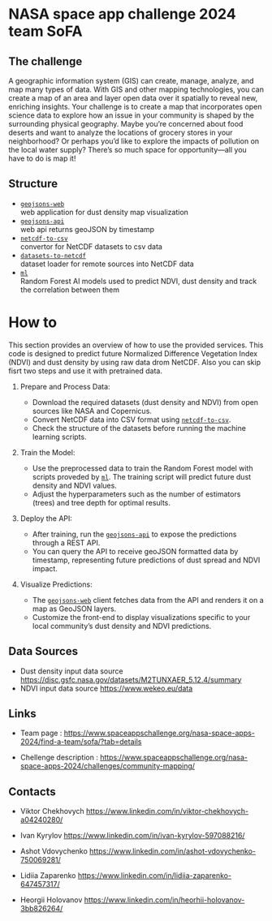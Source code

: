 # NASA space app challenge 2024 team SoFA

## The challenge 
A geographic information system (GIS) can create, manage, analyze, and map many types of data. With GIS and other mapping technologies, you can create a map of an area and layer open data over it spatially to reveal new, enriching insights. Your challenge is to create a map that incorporates open science data to explore how an issue in your community is shaped by the surrounding physical geography. Maybe you’re concerned about food deserts and want to analyze the locations of grocery stores in your neighborhood? Or perhaps you’d like to explore the impacts of pollution on the local water supply? There’s so much space for opportunity—all you have to do is map it!

## Structure
- [```geojsons-web```](https://github.com/Shadows-of-Forgotten-Ancestors-SoFA/geojsons-web)    
  web application for dust density map visualization
- [```geojsons-api```](https://github.com/Shadows-of-Forgotten-Ancestors-SoFA/geojsons-api)   
  web api returns geoJSON by timestamp
- [```netcdf-to-csv```](https://github.com/Shadows-of-Forgotten-Ancestors-SoFA/netcdf-to-csv)   
  convertor for NetCDF datasets to csv data
- [```datasets-to-netcdf```](https://github.com/Shadows-of-Forgotten-Ancestors-SoFA/datasets-to-netcdf)   
  dataset loader for remote sources into NetCDF data
- [```ml```](https://github.com/Shadows-of-Forgotten-Ancestors-SoFA/ml)   
  Random Forest AI models used to predict NDVI, dust density and track the correlation between them


# How to

This section provides an overview of how to use the provided services. This code is designed to predict future Normalized Difference Vegetation Index (NDVI) and dust density by using raw data drom NetCDF. Also you can skip fisrt two steps and use it with pretrained data.

1. Prepare and Process Data:
   - Download the required datasets (dust density and NDVI) from open sources like NASA and Copernicus.
   - Convert NetCDF data into CSV format using [```netcdf-to-csv```](https://github.com/Shadows-of-Forgotten-Ancestors-SoFA/netcdf-to-csv).
   - Check the structure of the datasets before running the machine learning scripts.

2. Train the Model:
   - Use the preprocessed data to train the Random Forest model with scripts proveded by [```ml```](https://github.com/Shadows-of-Forgotten-Ancestors-SoFA/ml). The training script will predict future dust density and NDVI values.
   - Adjust the hyperparameters such as the number of estimators (trees) and tree depth for optimal results.
   
3. Deploy the API:
   - After training, run the [```geojsons-api```](https://github.com/Shadows-of-Forgotten-Ancestors-SoFA/geojsons-api) to expose the predictions through a REST API. 
   - You can query the API to receive geoJSON formatted data by timestamp, representing future predictions of dust spread and NDVI impact.

4. Visualize Predictions:
   - The [```geojsons-web```](https://github.com/Shadows-of-Forgotten-Ancestors-SoFA/geojsons-web) client fetches data from the API and renders it on a map as GeoJSON layers. 
   - Customize the front-end to display visualizations specific to your local community’s dust density and NDVI predictions.



## Data Sources
- Dust density input data source
  https://disc.gsfc.nasa.gov/datasets/M2TUNXAER_5.12.4/summary
- NDVI input data source
  https://www.wekeo.eu/data


## Links 
- Team page :
  https://www.spaceappschallenge.org/nasa-space-apps-2024/find-a-team/sofa/?tab=details 

- Chellenge description :
  https://www.spaceappschallenge.org/nasa-space-apps-2024/challenges/community-mapping/

## Contacts
- Viktor Chekhovych
  https://www.linkedin.com/in/viktor-chekhovych-a04240280/

- Ivan Kyrylov
  https://www.linkedin.com/in/ivan-kyrylov-597088216/

- Ashot Vdovychenko
  https://www.linkedin.com/in/ashot-vdovychenko-750069281/

- Lidiia Zaparenko
  https://www.linkedin.com/in/lidiia-zaparenko-647457317/

- Heorgii Holovanov
  https://www.linkedin.com/in/heorhii-holovanov-3bb826264/
